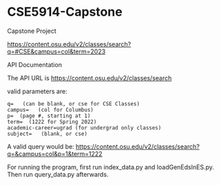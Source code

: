 # CSE5914-Capstone
Capstone Project

https://content.osu.edu/v2/classes/search?q=#CSE&campus=col&term=2023

API Documentation


The API URL is https://content.osu.edu/v2/classes/search

valid parameters are:

    q=   (can be blank, or cse for CSE Classes)
    campus=   (col for Columbus)
    p=  (page #, starting at 1)
    term=  (1222 for Spring 2022)
    academic-career=ugrad (for undergrad only classes)
    subject=   (blank, or cse)

A valid query would be:  https://content.osu.edu/v2/classes/search?q=&campus=col&p=1&term=1222

For running the program, first run index_data.py and loadGenEdsInES.py. Then run query_data.py afterwards.

